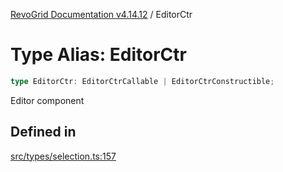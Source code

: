 [RevoGrid Documentation v4.14.12](README.md) / EditorCtr

# Type Alias: EditorCtr

```ts
type EditorCtr: EditorCtrCallable | EditorCtrConstructible;
```

Editor component

## Defined in

[src/types/selection.ts:157](https://github.com/revolist/revogrid/blob/ee1081dbd910f211c490863a4b642535e5dce01e/src/types/selection.ts#L157)
